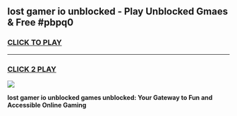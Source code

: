 
## lost gamer io unblocked - Play Unblocked Gmaes & Free #pbpq0
<h3>
<a href="https://premium.freeplayer.one?title=lost_gamer_io_unblocked&ref=01M">CLICK TO PLAY</a></h3>
<hr>

<h3>
<a href="https://premium.freeplayer.one?title=lost_gamer_io_unblocked&ref=01M">CLICK 2 PLAY</a>
  
</h3>

<a href="https://premium.freeplayer.one?title=lost_gamer_io_unblocked&ref=01M"><img src="https://clearcache.store/games.png"></a>


**lost gamer io unblocked games unblocked: Your Gateway to Fun and Accessible Online Gaming**
